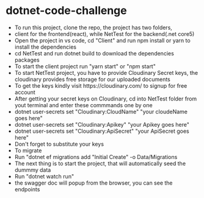 # dotnet-code-challenge

<ul>

<li>To run this project, clone the repo, the project has two folders,  </li>
<li>client for the frontend(react), while NetTest for the backend(.net core5) </li>
<li>Open the project in vs code, cd "Client" and run npm install or yarn to install the dependencies </li>
<li>cd NetTest and run dotnet build to download the dependencies packages </li>

<li>To start the client project run "yarn start" or "npm start"  </li>

<li>To start  NetTest project, you have to provide Cloudinary Secret keys, the cloudinary provides free storage for our uploaded documents </li>
<li>To get the keys kindly visit https://cloudinary.com/ to signup for free account </li>

<li>After getting your secret keys on Cloudinary, cd into NetTest folder from yout terminal and enter these commmands one by one </li>
<li>dotnet user-secrets set "Cloudinary:CloudName" "your cloudeName goes here" </li>
<li>dotnet user-secrets set "Cloudinary:Apikey" "your Apikey goes here" </li>
<li>dotnet user-secrets set "Cloudinary:ApiSecret" "your ApiSecret goes here" </li>

<li>Don't forget to substitute your keys </li>

<li>To migrate 
<li>Run "dotnet ef migrations add "Initial Create" -o Data/Migrations </li>

<li>The next thing is to start the project, that will automatically seed the dummmy data </li>

<li>Run "dotnet watch run" </li>
<li>the swagger doc will popup from the browser, you can see the endpoints </li>





